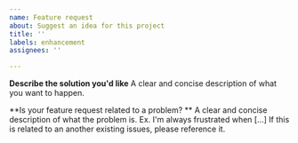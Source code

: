```yaml
---
name: Feature request
about: Suggest an idea for this project
title: ''
labels: enhancement
assignees: ''

---
```


**Describe the solution you'd like**
A clear and concise description of what you want to happen.

**Is your feature request related to a problem? **
A clear and concise description of what the problem is. Ex. I'm always frustrated when [...]
If this is related to an another existing issues, please reference it.
